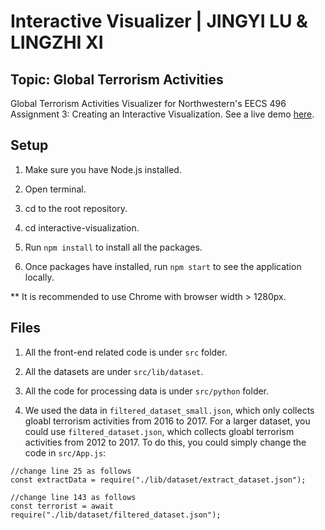 # Interactive Visualizer | JINGYI LU & LINGZHI XI

## Topic: Global Terrorism Activities

Global Terrorism Activities Visualizer for Northwestern's EECS 496 Assignment 3: Creating an Interactive Visualization. See a live demo [here](https://serinajingyilu.github.io/EECS496Assignment3/).

## Setup

1. Make sure you have Node.js installed. 

2. Open terminal.

3. cd to the root repository.

4. cd interactive-visualization.

5. Run `npm install` to install all the packages.

6. Once packages have installed, run `npm start` to see the application locally.

** It is recommended to use Chrome with browser width > 1280px.

## Files

1. All the front-end related code is under `src` folder.

2. All the datasets are under `src/lib/dataset`.

3. All the code for processing data is under `src/python` folder.

4. We used the data in `filtered_dataset_small.json`, which only collects gloabl terrorism activities from 2016 to 2017. For a larger dataset, you could use `filtered_dataset.json`, which collects gloabl terrorism activities from 2012 to 2017. To do this, you could simply change the code in `src/App.js`:  <br/>
```
//change line 25 as follows
const extractData = require("./lib/dataset/extract_dataset.json");

//change line 143 as follows
const terrorist = await require("./lib/dataset/filtered_dataset.json");
```





